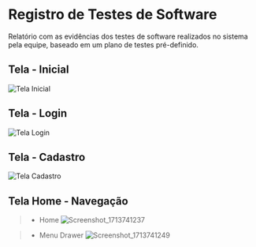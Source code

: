 # Registro de Testes de Software


Relatório com as evidências dos testes de software realizados no sistema pela equipe, baseado em um plano de testes pré-definido.

## Tela - Inicial

![Tela Inicial](https://github.com/ICEI-PUC-Minas-PMV-ADS/pmv-ads-2024-1-e3-proj-mov-t6-pmv-ads-2024-1-e3-proj-versioncontrol/assets/36486198/31ec43f2-4e49-4810-bcab-2b01354d543a)

## Tela - Login

![Tela Login](https://github.com/ICEI-PUC-Minas-PMV-ADS/pmv-ads-2024-1-e3-proj-mov-t6-pmv-ads-2024-1-e3-proj-versioncontrol/assets/121464977/3b995c18-dc29-41b1-b95b-c648d64e5be9)


## Tela - Cadastro

![Tela Cadastro](https://github.com/ICEI-PUC-Minas-PMV-ADS/pmv-ads-2024-1-e3-proj-mov-t6-pmv-ads-2024-1-e3-proj-versioncontrol/assets/121464977/23414bb9-8a06-44e1-8ad1-e38fa37b1e40)

## Tela Home - Navegação

> - Home  ![Screenshot_1713741237](https://github.com/ICEI-PUC-Minas-PMV-ADS/pmv-ads-2024-1-e3-proj-mov-t6-pmv-ads-2024-1-e3-proj-versioncontrol/assets/103065594/abef7a36-2e48-49cb-8dbb-c8363977ee5a)

> - Menu Drawer ![Screenshot_1713741249](https://github.com/ICEI-PUC-Minas-PMV-ADS/pmv-ads-2024-1-e3-proj-mov-t6-pmv-ads-2024-1-e3-proj-versioncontrol/assets/103065594/73a3a171-ac98-4edd-8094-7230c43e220c)



